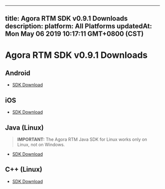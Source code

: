 
---
title: Agora RTM SDK v0.9.1 Downloads
description: 
platform: All Platforms
updatedAt: Mon May 06 2019 10:17:11 GMT+0800 (CST)
---
# Agora RTM SDK v0.9.1 Downloads
## Android

- [SDK Download](http://download.agora.io/rtmsdk/release/Agora_RTM_SDK_for_Android_v0_9_1.zip)

## iOS

- [SDK Download](http://download.agora.io/rtmsdk/release/Agora_RTM_SDK_for_iOS_v0_9_1.zip)

## Java (Linux)

> **IMPORTANT:** The Agora RTM Java SDK for Linux works only on Linux, not on Windows. 

- [SDK Download](http://download.agora.io/rtmsdk/release/Agora_RTM_SDK_for_Linux_Java_v0_9_1.zip) 

## C++ (Linux)

- [SDK Download](http://download.agora.io/rtmsdk/release/Agora_RTM_SDK_for_Linux_Java_v0_9_1.zip)
